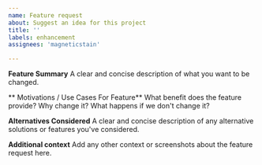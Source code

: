 ```yaml
---
name: Feature request
about: Suggest an idea for this project
title: ''
labels: enhancement
assignees: 'magneticstain'

---
```


**Feature Summary**
A clear and concise description of what you want to be changed.

** Motivations / Use Cases For Feature**
What benefit does the feature provide? Why change it? What happens if we don't change it?

**Alternatives Considered**
A clear and concise description of any alternative solutions or features you've considered.

**Additional context**
Add any other context or screenshots about the feature request here.
